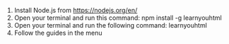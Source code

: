 1) Install Node.js from https://nodejs.org/en/
2) Open your terminal and run this command: npm install -g learnyouhtml
3) Open your terminal and run the following command: learnyouhtml
4) Follow the guides in the menu
